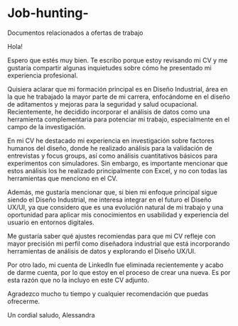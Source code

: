 # Job-hunting-
Documentos relacionados a ofertas de trabajo

Hola!

Espero que estés muy bien. Te escribo porque estoy revisando mi CV y me gustaría compartir algunas inquietudes sobre cómo he presentado mi experiencia profesional.

Quisiera aclarar que mi formación principal es en Diseño Industrial, área en la que he trabajado la mayor parte de mi carrera, enfocándome en el diseño de aditamentos y mejoras para la seguridad y salud ocupacional. Recientemente, he decidido incorporar el análisis de datos como una herramienta complementaria para potenciar mi trabajo, especialmente en el campo de la investigación.

En mi CV he destacado mi experiencia en investigación sobre factores humanos del diseño, donde he realizado análisis para la validación de entrevistas y focus groups, así como análisis cuantitativos básicos para experimentos con simuladores. Sin embargo, es importante mencionar que estos análisis los he realizado principalmente con Excel, y no con todas las herramientas que menciono en el CV.

Además, me gustaría mencionar que, si bien mi enfoque principal sigue siendo el Diseño Industrial, me interesa integrar en el futuro el Diseño UX/UI, ya que considero que es una evolución natural de mi trabajo y una oportunidad para aplicar mis conocimientos en usabilidad y experiencia del usuario en entornos digitales.

Me gustaría saber qué ajustes recomiendas para que mi CV refleje con mayor precisión mi perfil como diseñadora industrial que está incorporando herramientas de análisis de datos y explorando el Diseño UX/UI.

Por otro lado, mi cuenta de LinkedIn fue eliminada recientemente y acabo de darme cuenta, por lo que estoy en el proceso de crear una nueva. Es por esta razón que no la incluyo en este CV adjunto.

Agradezco mucho tu tiempo y cualquier recomendación que puedas ofrecerme.

Un cordial saludo,
Alessandra
